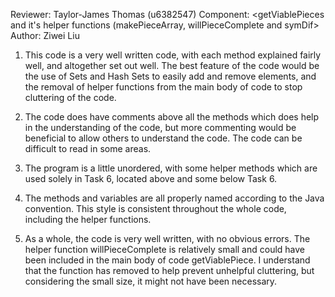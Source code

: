 Reviewer: Taylor-James Thomas (u6382547)
Component: <getViablePieces and it's helper functions (makePieceArray, willPieceComplete and symDif>
Author: Ziwei Liu <u6380075>

1. This code is a very well written code, with each method explained fairly well, and altogether set out well.
The best feature of the code would be the use of Sets and Hash Sets to easily add and remove elements, and the
removal of helper functions from the main body of code to stop cluttering of the code.

2. The code does have comments above all the methods which does help in the understanding of the code, but more
commenting would be beneficial to allow others to understand the code. The code can be difficult to read in some
areas.

3. The program is a little unordered, with some helper methods which are used solely in Task 6, located above and
some below Task 6.

4. The methods and variables are all properly named according to the Java convention. This style is consistent
throughout the whole code, including the helper functions.

5. As a whole, the code is very well written, with no obvious errors. The helper function willPieceComplete
is relatively small and could have been included in the main body of code getViablePiece. I understand that
the function has removed to help prevent unhelpful cluttering, but considering the small size, it might not
have been necessary.


